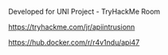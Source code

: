 Developed for UNI Project - TryHackMe Room

https://tryhackme.com/jr/apiintrusionn

https://hub.docker.com/r/r4v1ndu/api47
